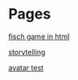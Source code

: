 # Pages

[fisch game in html](https://tinyvirtual.github.io/projects.io/fisch.html)


[storytelling](https://tinyvirtual.github.io/projects.io/story.html)

[avatar test](https://tinyvirtual.github.io/projects.io/EduSync%20Avatar%20Creation/index.html)
